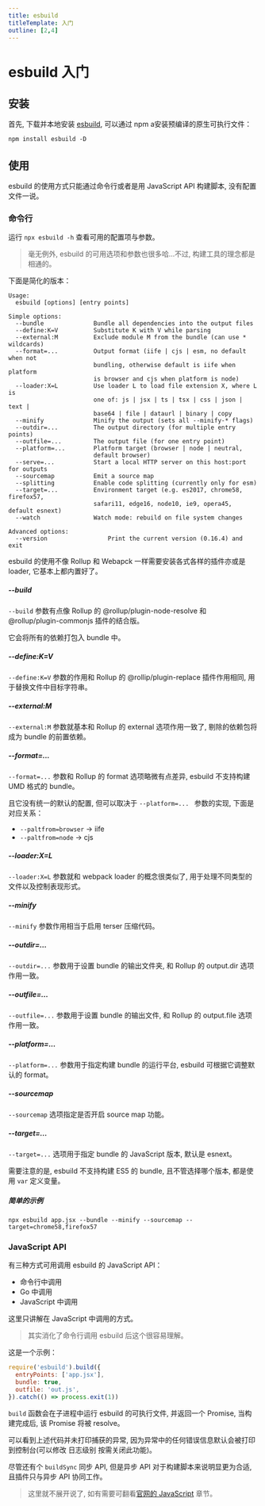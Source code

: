 ```yaml
---
title: esbuild
titleTemplate: 入门
outline: [2,4]
---
```


# esbuild 入门

## 安装

首先, 下载并本地安装 [esbuild](https://esbuild.docschina.org/), 可以通过 npm a安装预编译的原生可执行文件：

```shell
npm install esbuild -D
```

## 使用

esbuild 的使用方式只能通过命令行或者是用 JavaScript API 构建脚本, 没有配置文件一说。

### 命令行

运行 `npx esbuild -h` 查看可用的配置项与参数。

> 毫无例外, esbuild 的可用选项和参数也很多哈...不过, 构建工具的理念都是相通的。

下面是简化的版本：

```
Usage:
  esbuild [options] [entry points]

Simple options:
  --bundle              Bundle all dependencies into the output files
  --define:K=V          Substitute K with V while parsing
  --external:M          Exclude module M from the bundle (can use * wildcards)
  --format=...          Output format (iife | cjs | esm, no default when not
                        bundling, otherwise default is iife when platform
                        is browser and cjs when platform is node)
  --loader:X=L          Use loader L to load file extension X, where L is
                        one of: js | jsx | ts | tsx | css | json | text |
                        base64 | file | dataurl | binary | copy
  --minify              Minify the output (sets all --minify-* flags)
  --outdir=...          The output directory (for multiple entry points)
  --outfile=...         The output file (for one entry point)
  --platform=...        Platform target (browser | node | neutral,
                        default browser)
  --serve=...           Start a local HTTP server on this host:port for outputs
  --sourcemap           Emit a source map
  --splitting           Enable code splitting (currently only for esm)
  --target=...          Environment target (e.g. es2017, chrome58, firefox57,
                        safari11, edge16, node10, ie9, opera45, default esnext)
  --watch               Watch mode: rebuild on file system changes

Advanced options:
  --version                 Print the current version (0.16.4) and exit
```

esbuild 的使用不像 Rollup 和 Webapck 一样需要安装各式各样的插件亦或是 loader, 它基本上都内置好了。

##### --build

`--build` 参数有点像 Rollup 的 @rollup/plugin-node-resolve  和 @rollup/plugin-commonjs 插件的结合版。

它会将所有的依赖打包入 bundle 中。

##### --define:K=V

`--define:K=V` 参数的作用和 Rollup 的 @rollip/plugin-replace 插件作用相同, 用于替换文件中目标字符串。

##### --external:M

`--external:M` 参数就基本和 Rollup 的 external 选项作用一致了, 剔除的依赖包将成为 bundle 的前置依赖。

##### --format=...

`--format=...` 参数和 Rollup 的 format 选项略微有点差异, esbuild 不支持构建 UMD 格式的 bundle。

且它没有统一的默认的配置, 但可以取决于 `--platform=... ` 参数的实现, 下面是对应关系：

- `--paltfrom=browser` -> iife
- `--paltfrom=node` -> cjs

##### --loader:X=L

`--loader:X=L` 参数就和 webpack loader 的概念很类似了, 用于处理不同类型的文件以及控制表现形式。

##### --minify

`--minify` 参数作用相当于启用 terser 压缩代码。

##### --outdir=...

`--outdir=...` 参数用于设置 bundle 的输出文件夹, 和 Rollup 的 output.dir 选项作用一致。

##### --outfile=...

`--outfile=...` 参数用于设置 bundle 的输出文件, 和 Rollup 的 output.file 选项作用一致。

##### --platform=...

`--platform=...` 参数用于指定构建 bundle 的运行平台, esbuild 可根据它调整默认的 format。

##### --sourcemap

`--sourcemap` 选项指定是否开启 source map 功能。

##### --target=...

`--target=...` 选项用于指定 bundle 的 JavaScript 版本, 默认是 esnext。

需要注意的是, esbuild 不支持构建 ES5 的 bundle, 且不管选择哪个版本, 都是使用 `var` 定义变量。

##### 简单的示例

```shell
npx esbuild app.jsx --bundle --minify --sourcemap --target=chrome58,firefox57
```

### JavaScript API

有三种方式可用调用 esbuild 的 JavaScript API：

- 命令行中调用
- Go 中调用
- JavaScript 中调用

这里只讲解在 JavaScript 中调用的方式。

> 其实消化了命令行调用 esbuild 后这个很容易理解。

这是一个示例：

```js
require('esbuild').build({
  entryPoints: ['app.jsx'],
  bundle: true,
  outfile: 'out.js',
}).catch(() => process.exit(1))
```

`build` 函数会在子进程中运行 esbuild 的可执行文件, 并返回一个 Promise, 当构建完成后, 该 Promise 将被 resolve。

可以看到上述代码并未打印捕获的异常, 因为异常中的任何错误信息默认会被打印到控制台(可以修改 日志级别 按需关闭此功能)。

尽管还有个 `buildSync` 同步 API, 但是异步 API 对于构建脚本来说明显更为合适, 且插件只与异步 API 协同工作。

> 这里就不展开说了, 如有需要可翻看[官网的 JavaScript](https://esbuild.docschina.org/api/) 章节。
